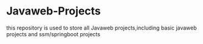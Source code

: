 # Javaweb-Projects
this repository is used to store all Javaweb projects,including basic javaweb projects and ssm/springboot projects
